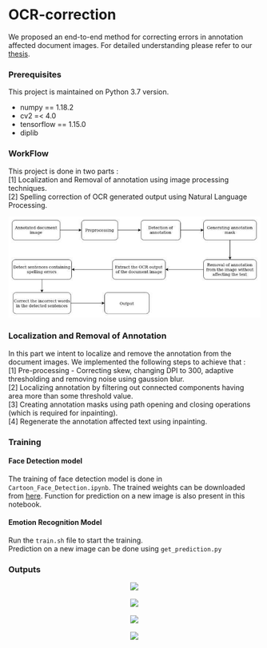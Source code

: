# OCR-correction
We proposed an end-to-end method for correcting errors in annotation affected document images. For detailed understanding please refer to our [thesis]('thesis.pdf').


### Prerequisites

This project is maintained on Python 3.7 version.

  - numpy == 1.18.2
  - cv2 =< 4.0 
  - tensorflow == 1.15.0
  - diplib


### WorkFlow

This project is done in two parts :                  
[1] Localization and Removal of annotation using image processing techniques.                    
[2] Spelling correction of OCR generated output using Natural Language Processing.     

<p align="center"> <img src="workflow.jpg"/> </p>


### Localization and Removal of Annotation

In this part we intent to localize and remove the annotation from the document images. We implemented the following steps to achieve that :        
[1] Pre-processing - Correcting skew, changing DPI to 300, adaptive thresholding and removing noise using gaussion blur.        
[2] Localizing annotation by filtering out connected components having area more than some threshold value.         
[3] Creating annotation masks using path opening and closing operations (which is required for inpainting).       
[4] Regenerate the annotation affected text using inpainting.

### Training 
#### Face Detection model

The training of face detection model is done in `Cartoon_Face_Detection.ipynb`. The trained weights can be downloaded from [here](something). Function for prediction on a new image is also present in this notebook.

#### Emotion Recognition Model
Run the `train.sh` file to start the training.    
Prediction on a new image can be done using `get_prediction.py`  


### Outputs

<p align="center"> <img src="frame238.jpg"/> </p>

<p align="center"> <img src="frame246.jpg"/> </p>

<p align="center"> <img src="frame0.jpg"/> </p>

<p align="center"> <img src="frame2.jpg"/> </p>
